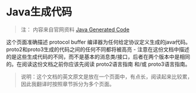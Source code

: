 Java生成代码
==========

> 注： 内容来自官网资料 [Java Generated Code](https://developers.google.com/protocol-buffers/docs/reference/java-generated)

这个页面准确描述 protocol buffer 编译器为任何给定协议定义生成的java代码。proto2和proto3生成的代码之间的任何不同都将被高亮 - 注意在这份文档中描述的是这些生成代码的不同，而不是基本的消息类/接口，后者在两个版本中是相同的。在阅读这份文档之前你应该先阅读 proto2语言指南 和/或 proto3语言指南。

> 说明：这个文档的英文原文是放在一个页面中，有点长，阅读起来比较累，因此我翻译时按照章节拆分为多个页面。



